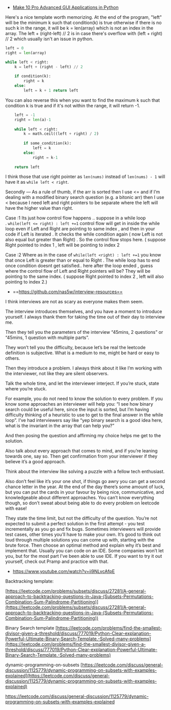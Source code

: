 * [Make 10 Pro Advanced GUI Applications in Python](https://drive.google.com/drive/folders/1q9Dq-9DZzp9eiAbzUeBzOvrHxVe4Yp8j)


Here's a nice template worth memorizing. At the end of the program, "left" will be the minimum k such that condition(k) is true otherwise if there is no such k in the range, it will be k = len(array) which is not an index in the array. The left + (right-left) // 2 is in case there's overflow with (left + right) // 2 which usually isn't an issue in python.

```python
left = 0
right = len(array) 

while left < right: 
	k = left + (right - left) // 2
	
	if condition(k): 
		right = k 
	else: 
		left = k + 1 return left
```
You can also reverse this when you want to find the maximum k such that condition k is true and if it's not within the range, it will return -1.
```python
    left = -1
    right = len(a)-1
    
    while left < right:
        k = math.ceil((left + right) / 2)
        
        if some_condition(k):
            left = k
        else:
            right = k-1
            
    return left
```
I think those that use right pointer as `len(nums)` instead of `len(nums) - 1` will have it as `while left < right`.

Secondly — As a rule of thumb, if the arr is sorted then I use <= and if I’m dealing with a modified binary search question (e.g. a bitonic arr) then I use < because I need left and right pointers to be separate where the left will have the higher value than right.

Case :1 
Its just how control flow happens .. suppose in a while loop . `while(left <= right) : left +=1` control flow will get in inside the while loop even if Left and Right are pointing to same index , and then in your code if Left is iterated . It checks the while condition again ( now Left is not also equal but greater than Right) . So the control flow stops here. ( suppose Right pointed to index 1 , left will be pointing to index 2

Case :2
Where as in the case of `while(left <right) : left +=1` you know that once Left is greater than or equal to Right . The while loop has to end once condition doesnt get satisfied.. here after the loop ended , guess where the control flow of Left and Right pointers will be? They will be pointing to the same index. ( suppose Right pointed to index 2 , left will also pointing to index 2.)

* ==https://github.com/nas5w/interview-resources==

I think interviews are not as scary as everyone makes them seem.

The interview introduces themselves, and you have a moment to introduce yourself. I always thank them for taking the time out of their day to interview me.

Then they tell you the parameters of the interview “45mins, 2 questions” or “45mins, 1 question with multiple parts”.

They won’t tell you the difficulty, because let’s be real the leetcode definition is subjective. What is a medium to me, might be hard or easy to others.

Then they introduce a problem. I always think about it like I’m working with the interviewer, not like they are silent observers.

Talk the whole time, and let the interviewer interject. If you’re stuck, state where you’re stuck.

For example, you do not need to know the solution to every problem. If you know some approaches an interviewer will help you: “I see how binary search could be useful here, since the input is sorted, but I’m having difficulty thinking of a heuristic to use to get to the final answer in the while loop”. I’ve had interviewers say like “yep binary search is a good idea here, what is the invariant in the array that can help you?”

And then posing the question and affirming my choice helps me get to the solution.

Also talk about every approach that comes to mind, and if you’re leaning towards one, say so. Then get confirmation from your interviewer if they believe it’s a good approach.

Think about the interview like solving a puzzle with a fellow tech enthusiast.

Also don’t feel like it’s your one shot, if things go awry you can get a second chance letter in the year. At the end of the day there’s some amount of luck, but you can put the cards in your favour by being nice, communicative, and knowledgeable about different approaches. You can’t know everything though, so don’t sweat about being able to do every problem on leetcode with ease!

They state the time limit, but not the difficulty of the question. You’re not expected to submit a perfect solution in the first attempt - you test incrementally as you go and fix bugs. Sometimes interviewers will provide test cases, other times you’ll have to make your own. It’s good to think out loud through multiple solutions you can come up with, starting with the brute force. Then choose an optimal method and explain why it’s best and implement that. Usually you can code on an IDE. Some companies won’t let you, but for the most part I’ve been able to use IDE. If you want to try it out yourself, check out Pramp and practice with that.

* https://www.youtube.com/watch?v=ii9NLvcAfpE

Backtracking template:

[https://leetcode.com/problems/subsets/discuss/27281/A-general-approach-to-backtracking-questions-in-Java-(Subsets-Permutations-Combination-Sum-Palindrome-Partitioning)](https://leetcode.com/problems/subsets/discuss/27281/A-general-approach-to-backtracking-questions-in-Java-(Subsets-Permutations-Combination-Sum-Palindrome-Partitioning))

Binary Search template [https://leetcode.com/problems/find-the-smallest-divisor-given-a-threshold/discuss/777019/Python-Clear-explanation-Powerful-Ultimate-Binary-Search-Template.-Solved-many-problems](https://leetcode.com/problems/find-the-smallest-divisor-given-a-threshold/discuss/777019/Python-Clear-explanation-Powerful-Ultimate-Binary-Search-Template.-Solved-many-problems)

dynamic-programming-on-subsets [https://leetcode.com/discuss/general-discussion/1125779/dynamic-programming-on-subsets-with-examples-explained](https://leetcode.com/discuss/general-discussion/1125779/dynamic-programming-on-subsets-with-examples-explained)

https://leetcode.com/discuss/general-discussion/1125779/dynamic-programming-on-subsets-with-examples-explained